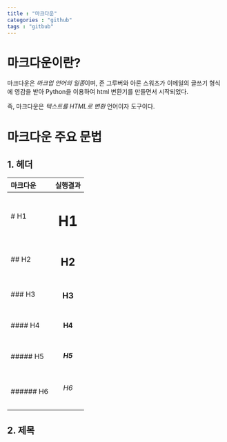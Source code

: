 ```yaml
---
title : "마크다운"
categories : "github"
tags : "gitbub"
---
```


# 마크다운이란?

마크다운은 *마크업 언어의 일종*이며, 존 그루버와 아론 스워츠가 이메일의 글쓰기 형식에 영감을 받아 Python을 이용하여 html
변환기를 만들면서 시작되었다.


즉, 마크다운은 *텍스트를 HTML로 변환* 언어이자 도구이다. 


# 마크다운 주요 문법

## 1. 헤더

| 마크다운        | 실행결과                | 
|:----------------|:-----------------------:|
| # H1            |   <h1>H1</h1>           |
| ## H2           |   <h2>H2</h2>           |
| ### H3          |   <h3>H3</h3>           |
| #### H4         |   <h4>H4</h4>           |
| ##### H5        |   <h5>H5</h5>           |
| ###### H6       |   <h6>H6</h6>           |


## 2. 제목  
